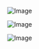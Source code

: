 ![Image](https://github.com/user-attachments/assets/95684c07-6bd8-424b-aac7-bc7de07b55f2)

![Image](https://github.com/user-attachments/assets/808217f6-425a-43a9-b8b3-8d227c3d5d38)

![Image](https://github.com/user-attachments/assets/b9621936-c063-43bb-a5a3-bac7e6d2df55)
